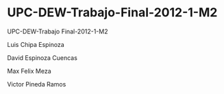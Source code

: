 UPC-DEW-Trabajo-Final-2012-1-M2
===============================

UPC-DEW-Trabajo Final-2012-1-M2

Luis Chipa Espinoza

David Espinoza Cuencas

Max Felix Meza

Victor Pineda Ramos

